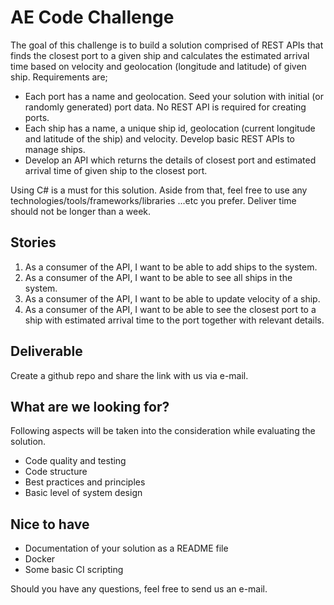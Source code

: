 # AE Code Challenge

The goal of this challenge is to build a solution comprised of REST APIs that finds the closest port to a given ship and calculates the estimated arrival time based on velocity and geolocation (longitude and latitude) of given ship. Requirements are;

* Each port has a name and geolocation. Seed your solution with initial (or randomly generated) port data. No REST API is required for creating ports. 
* Each ship has a name, a unique ship id, geolocation (current longitude and latitude of the ship) and velocity. Develop basic REST APIs to manage ships.
* Develop an API which returns the details of closest port and estimated arrival time of given ship to the closest port.

Using C# is a must for this solution. Aside from that, feel free to use any technologies/tools/frameworks/libraries ...etc you prefer. Deliver time should not be longer than a week.

## Stories
1. As a consumer of the API, I want to be able to add ships to the system.
2. As a consumer of the API, I want to be able to see all ships in the system.
3. As a consumer of the API, I want to be able to update velocity of a ship.
4. As a consumer of the API, I want to be able to see the closest port to a ship with estimated arrival time to the port together with relevant details.

## Deliverable

Create a github repo and share the link with us via e-mail.

## What are we looking for?

Following aspects will be taken into the consideration while evaluating the solution.

* Code quality and testing
* Code structure
* Best practices and principles
* Basic level of system design

## Nice to have

* Documentation of your solution as a README file
* Docker
* Some basic CI scripting

Should you have any questions, feel free to send us an e-mail.